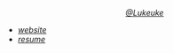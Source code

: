 <p align="center">
  <em>
    <a href="https://github.com/Lukeuke"> @Lukeuke </a>
    <ul>
      <li>
        <a href="https://luuqe.tk/"> website </a
      </li>
      <li>
        <a href="https://github.com/Lukeuke/Lukeuke/blob/main/Resume%20-%20%C5%81ukasz%20Mrowiec.pdf"> resume </a>
      </li>
    </ul>
  </em>
</p>
